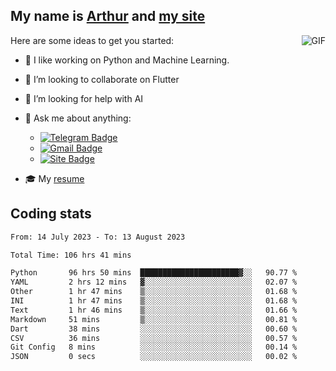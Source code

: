 
## My name is [Arthur](https://www.linkedin.com/in/arthur-novais-201420/) and [my site](https://arthurcn96.github.io/)

<!--
**Arthurcn96/Arthurcn96** is a ✨ _special_ ✨ repository because its `README.md` (this file) appears on your GitHub profile.
-->
<img align="right"  max-width="440" max-height="240" alt="GIF" src="https://raw.githubusercontent.com/Arthurcn96/Arthurcn96/master/helloThere.gif" />

Here are some ideas to get you started:

- 🤖 I like working on Python and Machine Learning.
- 👯 I’m looking to collaborate on Flutter
- 🤔 I’m looking for help with AI
- 💬 Ask me about anything:
    - [![Telegram Badge](https://img.shields.io/badge/-@Arthurcn9-0088cc?style=for-the-badge&logo=Telegram&logoColor=white)](https://t.me/Arthurcn9)
    - [![Gmail Badge](https://img.shields.io/badge/-@Arthurcn9-red?style=for-the-badge&logo=Gmail&logoColor=white)](mailto:Arthurcn96@gmail.com)
    - [![Site Badge](https://img.shields.io/badge/arthurcn96.github.io-informational?style=for-the-badge&logo=internetexplorer)](https://arthurcn96.github.io/)

- 🎓 My [resume](https://github.com/Arthurcn96/resume/blob/master/Resume_PT-BR.pdf)


## Coding stats
<!--START_SECTION:waka-->

```txt
From: 14 July 2023 - To: 13 August 2023

Total Time: 106 hrs 41 mins

Python       96 hrs 50 mins  ██████████████████████▓░░   90.77 %
YAML         2 hrs 12 mins   ▓░░░░░░░░░░░░░░░░░░░░░░░░   02.07 %
Other        1 hr 47 mins    ▒░░░░░░░░░░░░░░░░░░░░░░░░   01.68 %
INI          1 hr 47 mins    ▒░░░░░░░░░░░░░░░░░░░░░░░░   01.68 %
Text         1 hr 46 mins    ▒░░░░░░░░░░░░░░░░░░░░░░░░   01.66 %
Markdown     51 mins         ▒░░░░░░░░░░░░░░░░░░░░░░░░   00.81 %
Dart         38 mins         ░░░░░░░░░░░░░░░░░░░░░░░░░   00.60 %
CSV          36 mins         ░░░░░░░░░░░░░░░░░░░░░░░░░   00.57 %
Git Config   8 mins          ░░░░░░░░░░░░░░░░░░░░░░░░░   00.14 %
JSON         0 secs          ░░░░░░░░░░░░░░░░░░░░░░░░░   00.02 %
```

<!--END_SECTION:waka-->

